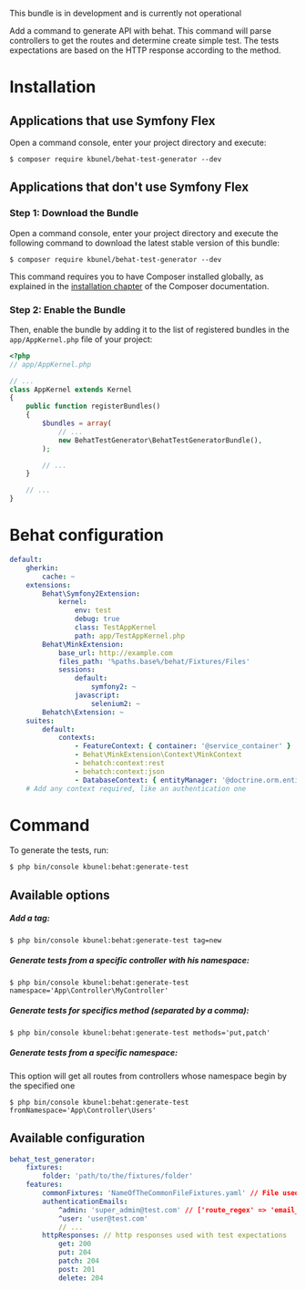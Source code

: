 This bundle is in development and is currently not operational

Add a command to generate API with behat. This command will parse controllers to get the routes and determine create simple test. The tests expectations are based on the HTTP response according to the method.

Installation
============

Applications that use Symfony Flex
----------------------------------

Open a command console, enter your project directory and execute:

```console
$ composer require kbunel/behat-test-generator --dev
```

Applications that don't use Symfony Flex
----------------------------------------

### Step 1: Download the Bundle

Open a command console, enter your project directory and execute the
following command to download the latest stable version of this bundle:

```console
$ composer require kbunel/behat-test-generator --dev
```

This command requires you to have Composer installed globally, as explained
in the [installation chapter](https://getcomposer.org/doc/00-intro.md)
of the Composer documentation.

### Step 2: Enable the Bundle

Then, enable the bundle by adding it to the list of registered bundles
in the `app/AppKernel.php` file of your project:

```php
<?php
// app/AppKernel.php

// ...
class AppKernel extends Kernel
{
    public function registerBundles()
    {
        $bundles = array(
            // ...
            new BehatTestGenerator\BehatTestGeneratorBundle(),
        );

        // ...
    }

    // ...
}
```

Behat configuration
============

```yaml
default:
    gherkin:
        cache: ~
    extensions:
        Behat\Symfony2Extension:
            kernel:
                env: test
                debug: true
                class: TestAppKernel
                path: app/TestAppKernel.php
        Behat\MinkExtension:
            base_url: http://example.com
            files_path: '%paths.base%/behat/Fixtures/Files'
            sessions:
                default:
                    symfony2: ~
                javascript:
                    selenium2: ~
        Behatch\Extension: ~
    suites:
        default:
            contexts:
                - FeatureContext: { container: '@service_container' }
                - Behat\MinkExtension\Context\MinkContext
                - behatch:context:rest
                - behatch:context:json
                - DatabaseContext: { entityManager: '@doctrine.orm.entity_manager', loader: '@fidry_alice_data_fixtures.doctrine.persister_loader' }
    # Add any context required, like an authentication one
```

Command
============

To generate the tests, run:

```console
$ php bin/console kbunel:behat:generate-test
```

Available options
----------------------------------

##### Add a tag:

```console
$ php bin/console kbunel:behat:generate-test tag=new
```

##### Generate tests from a specific controller with his namespace:

```console
$ php bin/console kbunel:behat:generate-test namespace='App\Controller\MyController'
```

##### Generate tests for specifics method (separated by a comma):

```console
$ php bin/console kbunel:behat:generate-test methods='put,patch'
```

##### Generate tests from a specific namespace:

This option will get all routes from controllers whose namespace begin by the specified one

```console
$ php bin/console kbunel:behat:generate-test fromNamespace='App\Controller\Users'
```

Available configuration
----------------------------------
```yaml
behat_test_generator:
    fixtures:
        folder: 'path/to/the/fixtures/folder'
    features:
        commonFixtures: 'NameOfTheCommonFileFixtures.yaml' // File used to add the common fixture with the fixtures generated
        authenticationEmails:
            ^admin: 'super_admin@test.com' // ['route_regex' => 'email_used']
            ^user: 'user@test.com'
            // ...
        httpResponses: // http responses used with test expectations
            get: 200
            put: 204
            patch: 204
            post: 201
            delete: 204
```
